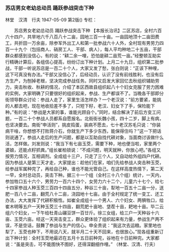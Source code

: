 ### 苏店男女老幼总动员  踊跃参战突击下种
林堂　汉清　行夫
1947-05-09
第2版()
专栏：

　　苏店男女老幼总动员
    踊跃参战突击下种
    【本报长治讯】二区苏店，全村六百六十四户，共旱地六千八百八十二亩，园地三百一十亩。一亩园地顶十二亩田费工，共折田一万余亩，除参军外出工人和第一批参战六十人外，全村现有男劳力四百一十九个（包括商人、硝房工人、干部、病人），每人平均种地二十五亩，干部群众都感到没信心，有的说：“耕二余一哩，恐怕是耕二亩荒一亩。”经整顿互助实行精确计算后，各组信心提高，纷纷订出下种计划。上月二十九日，组织第二批参战，干部一听说苏店是一百二十个人，大家又发了愁，张白则说：“正该下种哩，这下可真没有办法。”干部又没信心了，后经动员，认识了没有前线胜利，也没有后方生产，为刨掉老根，坚决完成参战任务。同时又启发大家回忆去秋组织辅助劳力，突击秋收、秋耕的情况，介绍了本区西故县组织起八十个妇女克服了劳力困难的实例，大家明确了只要很好的组织起来，参战、生产都误不了。当晚各干部即分街领导群众讨论：参战人走了，家里生活怎样办？一个老汉说：“前方要紧，能挑的人都去吧，现在地收拾差不多了，只短下籽，老汉、妇女下了手，保险能下种。”有的说：“参战是大家的事，谁能光顾自个。”同时，结合解决了前后方变工问题，一百二十个参战人员都系自愿报名。北街街长魏小孩，四十二岁，脚上有病，也坚决要去。南街“申活则”，挑皮捣蛋，装病不愿去，七十老汉苏毛只说：“你装病干啥，你想想不打败蒋介石，你就生产下多少东西，能保得住吗？”这一下把话则说通了。参战人走后的生产问题，都是以互助自找代耕对象，当面商讨该做什么活，怎样做。刘发则说：“我当下有七亩玉茭，需要下种，地也便当啦，家里两个婆娘，还能点籽抓粪。”组长崔柏锁说：“不成问题，明天就种，你放心吧。”各组又按劳力情况，互相调剂。全成组十三户，只走了三个人，又自动给外组四户代耕。因为参战人是第三天才走，大家提出：趁他们在家，咱们先给参战人突击种玉茭，给参战军属种完了，再给自己种，谁也不能光管自己。在这样高度热情下，第二天一早，全村总动员，突击下种。据三十一个组（全村三十八个组）统计，一天内，参加牲口五十六个，男劳力一百六十四个，女劳力六十二个，儿童六十七个，给七十四家参战人种玉茭三百四十四亩五分，种谷三十亩，犁地一百五十二亩一分，送肥一百八十二亩，翻荒八十二亩，浇园地十七亩。由于全村规定了统一变工、还工办法，大大发挥了代耕积极性。如崔全成组十一个男人、六个妇女、两犋牲口，给崔木明等五户一天种玉茭三十四亩，翻荒肥十亩地、垡茬十亩，耙地十亩。毕二云组六个妇女，一下午给杜青山碾豆饼一百廿斤。徐三女组，给三户一天种谷十六亩、玉茭六亩。经这一天突击变工，群众更体验了组织起来有力量，参战生产两不误，不是空话，鼓舞了参战与生产的信心。申全贵说：“我这次去运粮。家里地也犁了，玉茭也种下，不用说八天，就半月二十天不回来，也很放心。”现各组重新订出下种计划：全村玉茭地最迟在五月十五日前种完，谷地在十日前种完。大家都说：“虽是突击，可不能图快不图好，还得深翻细作哩。”
            （林堂、汉清、行夫）
